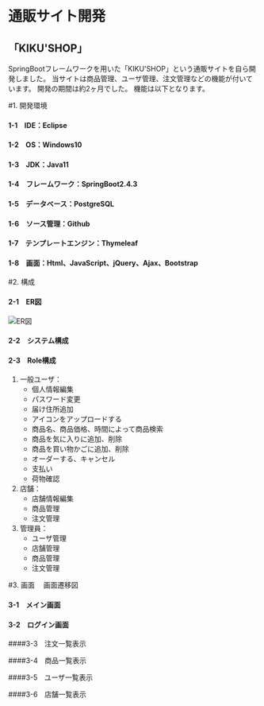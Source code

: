 # 通販サイト開発
## 「KIKU'SHOP」
SpringBootフレームワークを用いた「KIKU'SHOP」という通販サイトを自ら開発しました。
当サイトは商品管理、ユーザ管理、注文管理などの機能が付いています。 開発の期間は約2ヶ月でした。
機能は以下となります。









































#1. 開発環境
#### 1-1　IDE：Eclipse

#### 1-2　OS：Windows10

#### 1-3　JDK：Java11

#### 1-4　フレームワーク：SpringBoot2.4.3

#### 1-5　データベース：PostgreSQL

#### 1-6　ソース管理：Github

#### 1-7　テンプレートエンジン：Thymeleaf

#### 1-8　画面：Html、JavaScript、jQuery、Ajax、Bootstrap


#2. 構成
#### 2-1　ER図


![ER図](C:\Users\呉青芳\Desktop\KIKUSHOP\er.png)



#### 2-2　システム構成




#### 2-3　Role構成

1. 一般ユーザ：
     - 個人情報編集
     - パスワード変更
     - 届け住所追加
     - アイコンをアップロードする
     - 商品名、商品価格、時間によって商品検索
     - 商品を気に入りに追加、削除
     - 商品を買い物かごに追加、削除
     - オーダーする、キャンセル
     - 支払い
     - 荷物確認
2. 店舗：
     - 店舗情報編集
     - 商品管理
     - 注文管理
3. 管理員：
     - ユーザ管理
     - 店舗管理
     - 商品管理
     - 注文管理

#3. 画面
　画面遷移図
　
　
#### 3-1　メイン画面


#### 3-2　ログイン画面


####3-3　注文一覧表示

####3-4　商品一覧表示

####3-5　ユーザ一覧表示

####3-6　店舗一覧表示


